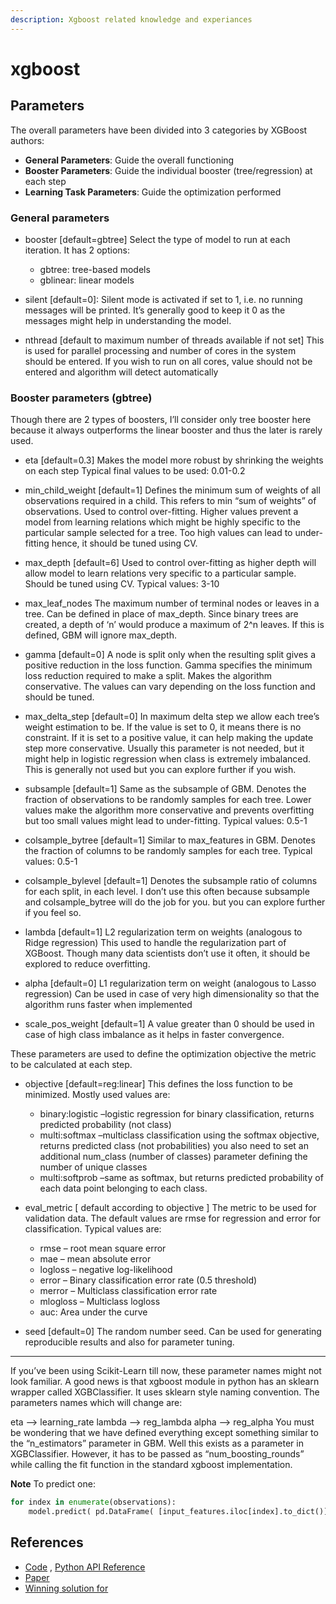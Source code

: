 ```yaml
---
description: Xgboost related knowledge and experiances
---
```


# xgboost

## Parameters
The overall parameters have been divided into 3 categories by XGBoost authors:

- **General Parameters**: Guide the overall functioning
- **Booster Parameters**: Guide the individual booster (tree/regression) at each step
- **Learning Task Parameters**: Guide the optimization performed


### General parameters

- booster [default=gbtree]
Select the type of model to run at each iteration. It has 2 options:
    - gbtree: tree-based models
    - gblinear: linear models

- silent [default=0]:
    Silent mode is activated if set to 1, i.e. no running messages will be printed. It’s generally good to keep it 0 as the messages might help in understanding the model.

- nthread [default to maximum number of threads available if not set]
    This is used for parallel processing and number of cores in the system should be entered. If you wish to run on all cores, value should not be entered and algorithm will detect automatically
    
    
### Booster parameters (gbtree)

Though there are 2 types of boosters, I’ll consider only tree booster here because it always outperforms the linear booster and thus the later is rarely used.

- eta [default=0.3]
Makes the model more robust by shrinking the weights on each step
Typical final values to be used: 0.01-0.2

- min_child_weight [default=1]
Defines the minimum sum of weights of all observations required in a child.
This refers to min “sum of weights” of observations.
Used to control over-fitting. Higher values prevent a model from learning relations which might be highly specific to the particular sample selected for a tree.
Too high values can lead to under-fitting hence, it should be tuned using CV.

- max_depth [default=6]
Used to control over-fitting as higher depth will allow model to learn relations very specific to a particular sample.
Should be tuned using CV.
Typical values: 3-10

- max_leaf_nodes
The maximum number of terminal nodes or leaves in a tree.
Can be defined in place of max_depth. Since binary trees are created, a depth of ‘n’ would produce a maximum of 2^n leaves.
If this is defined, GBM will ignore max_depth.

- gamma [default=0]
A node is split only when the resulting split gives a positive reduction in the loss function. Gamma specifies the minimum loss reduction required to make a split.
Makes the algorithm conservative. The values can vary depending on the loss function and should be tuned.

- max_delta_step [default=0]
In maximum delta step we allow each tree’s weight estimation to be. If the value is set to 0, it means there is no constraint. If it is set to a positive value, it can help making the update step more conservative.
Usually this parameter is not needed, but it might help in logistic regression when class is extremely imbalanced.
This is generally not used but you can explore further if you wish.

- subsample [default=1]
Same as the subsample of GBM. Denotes the fraction of observations to be randomly samples for each tree.
Lower values make the algorithm more conservative and prevents overfitting but too small values might lead to under-fitting.
Typical values: 0.5-1

- colsample_bytree [default=1]
Similar to max_features in GBM. Denotes the fraction of columns to be randomly samples for each tree.
Typical values: 0.5-1

- colsample_bylevel [default=1]
Denotes the subsample ratio of columns for each split, in each level.
I don’t use this often because subsample and colsample_bytree will do the job for you. but you can explore further if you feel so.

- lambda [default=1]
L2 regularization term on weights (analogous to Ridge regression)
This used to handle the regularization part of XGBoost. Though many data scientists don’t use it often, it should be explored to reduce overfitting.

- alpha [default=0]
L1 regularization term on weight (analogous to Lasso regression)
Can be used in case of very high dimensionality so that the algorithm runs faster when implemented

- scale_pos_weight [default=1]
A value greater than 0 should be used in case of high class imbalance as it helps in faster convergence.

These parameters are used to define the optimization objective the metric to be calculated at each step.

- objective [default=reg:linear]
This defines the loss function to be minimized. Mostly used values are:
    - binary:logistic –logistic regression for binary classification, returns predicted probability (not class)
    - multi:softmax –multiclass classification using the softmax objective, returns predicted class (not probabilities)
you also need to set an additional num_class (number of classes) parameter defining the number of unique classes
    - multi:softprob –same as softmax, but returns predicted probability of each data point belonging to each class.

- eval_metric [ default according to objective ]
The metric to be used for validation data.
The default values are rmse for regression and error for classification.
Typical values are:
    - rmse – root mean square error
    - mae – mean absolute error
    - logloss – negative log-likelihood
    - error – Binary classification error rate (0.5 threshold)
    - merror – Multiclass classification error rate
    - mlogloss – Multiclass logloss
    - auc: Area under the curve

- seed [default=0]
The random number seed.
Can be used for generating reproducible results and also for parameter tuning.


---

If you’ve been using Scikit-Learn till now, these parameter names might not look familiar. A good news is that xgboost module in python has an sklearn wrapper called XGBClassifier. It uses sklearn style naming convention. The parameters names which will change are:

eta –> learning_rate
lambda –> reg_lambda
alpha –> reg_alpha
You must be wondering that we have defined everything except something similar to the “n_estimators” parameter in GBM. Well this exists as a parameter in XGBClassifier. However, it has to be passed as “num_boosting_rounds” while calling the fit function in the standard xgboost implementation.

**Note**
To predict one:

```python
for index in enumerate(observations):
    model.predict( pd.DataFrame( [input_features.iloc[index].to_dict()], columns=model_columns ) )[0]
```

## References

- [Code](https://xgboost.readthedocs.io/en/latest/tutorials/model.html) , [Python API Reference](https://xgboost.readthedocs.io/en/latest/python/python_api.html)
- [Paper](https://arxiv.org/pdf/1603.02754.pdf)
- [Winning solution for](https://github.com/dmlc/xgboost/tree/master/demo#machine-learning-challenge-winning-solutions)